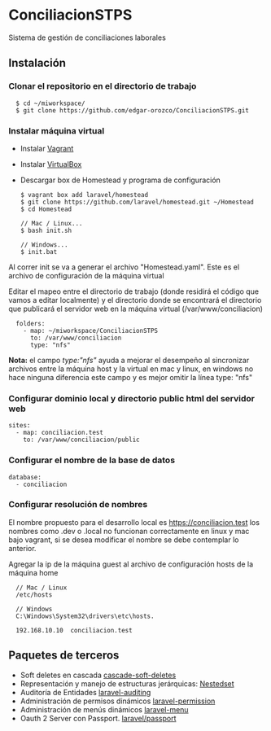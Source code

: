 # ConciliacionSTPS
Sistema de gestión de conciliaciones laborales
## Instalación
### Clonar el repositorio en el directorio de trabajo
      $ cd ~/miworkspace/
      $ git clone https://github.com/edgar-orozco/ConciliacionSTPS.git
### Instalar máquina virtual
* Instalar [Vagrant](https://www.vagrantup.com/downloads.html)
* Instalar [VirtualBox](https://www.virtualbox.org/wiki/Downloads)
* Descargar box de Homestead y programa de configuración

      $ vagrant box add laravel/homestead
      $ git clone https://github.com/laravel/homestead.git ~/Homestead
      $ cd Homestead
      
      // Mac / Linux...
      $ bash init.sh

      // Windows...
      $ init.bat
      
Al correr init se va a generar el archivo "Homestead.yaml". Este es el archivo de configuración de la máquina virtual

Editar el mapeo entre el directorio de trabajo (donde residirá el código que vamos a editar localmente) y el 
directorio donde se encontrará el directorio que publicará el servidor web en la máquina virtual (/var/www/conciliacion)

      folders:
        - map: ~/miworkspace/ConciliacionSTPS
          to: /var/www/conciliacion
          type: "nfs"

**Nota:** el campo *type:"nfs"* ayuda a mejorar el desempeño al sincronizar archivos entre la máquina host y la virtual en mac y linux, en windows no hace ninguna diferencia este campo y es mejor omitir la línea type: "nfs"

### Configurar dominio local y directorio public html del servidor web

    sites:
      - map: conciliacion.test
        to: /var/www/conciliacion/public

### Configurar el nombre de la base de datos

    database:
      - conciliacion
 
### Configurar resolución de nombres
El nombre propuesto para el desarrollo local es https://conciliacion.test los nombres como .dev o .local no funcionan correctamente en linux y mac bajo vagrant, si se desea modificar el nombre se debe contemplar lo anterior.

Agregar la ip de la máquina guest al archivo de configuración hosts de la máquina home

      // Mac / Linux
      /etc/hosts
      
      // Windows
      C:\Windows\System32\drivers\etc\hosts.
      
      192.168.10.10  conciliacion.test
 
      

## Paquetes de terceros

* Soft deletes en cascada [cascade-soft-deletes](https://github.com/michaeldyrynda/laravel-cascade-soft-deletes)
* Representación y manejo de estructuras jerárquicas: [Nestedset](https://github.com/lazychaser/laravel-nestedset)
* Auditoría de Entidades [laravel-auditing](https://github.com/owen-it/laravel-auditing)
* Administración de permisos dinámicos [laravel-permission](https://github.com/spatie/laravel-permission)
* Administración de menús dinámicos [laravel-menu](https://github.com/lavary/laravel-menu)
* Oauth 2 Server con Passport. [laravel/passport](https://laravel.com/docs/6.x/passport)
